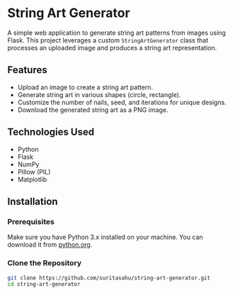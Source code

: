 # String Art Generator

A simple web application to generate string art patterns from images using Flask. This project leverages a custom `StringArtGenerator` class that processes an uploaded image and produces a string art representation.

## Features

- Upload an image to create a string art pattern.
- Generate string art in various shapes (circle, rectangle).
- Customize the number of nails, seed, and iterations for unique designs.
- Download the generated string art as a PNG image.

## Technologies Used

- Python
- Flask
- NumPy
- Pillow (PIL)
- Matplotlib

## Installation

### Prerequisites

Make sure you have Python 3.x installed on your machine. You can download it from [python.org](https://www.python.org/downloads/).

### Clone the Repository

```bash
git clone https://github.com/suritasahu/string-art-generator.git
cd string-art-generator


